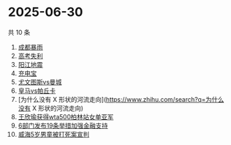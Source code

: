# 2025-06-30

共 10 条

<!-- BEGIN -->
<!-- 最后更新时间 Mon Jun 30 2025 09:12:03 GMT+0800 (China Standard Time) -->

1. [成都暴雨](https://www.zhihu.com/search?q=成都暴雨)
1. [高考失利](https://www.zhihu.com/search?q=高考失利)
1. [阳江地震](https://www.zhihu.com/search?q=阳江地震)
1. [充电宝](https://www.zhihu.com/search?q=充电宝)
1. [尤文图斯vs曼城](https://www.zhihu.com/search?q=尤文图斯vs曼城)
1. [皇马vs帕丘卡](https://www.zhihu.com/search?q=皇马vs帕丘卡)
1. [为什么没有 X 形状的河流走向](https://www.zhihu.com/search?q=为什么没有 X
   形状的河流走向)
1. [王欣瑜获得wta500柏林站女单亚军](https://www.zhihu.com/search?q=王欣瑜获得wta500柏林站女单亚军)
1. [6部门发布19条举措加强金融支持](https://www.zhihu.com/search?q=6部门发布19条举措加强金融支持)
1. [威海5岁男童被打死案宣判](https://www.zhihu.com/search?q=威海5岁男童被打死案宣判)

<!-- END -->
